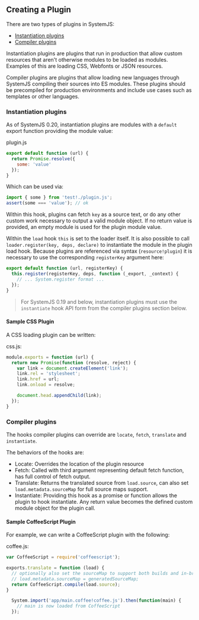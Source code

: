 ## Creating a Plugin

There are two types of plugins in SystemJS:

* [Instantiation plugins](#instantiation-plugins)
* [Compiler plugins](#compiler-plugins)

Instantiation plugins are plugins that run in production that allow custom resources that aren't otherwise modules to be loaded as modules.
Examples of this are loading CSS, Webfonts or JSON resources.

Compiler plugins are plugins that allow loading new languages through SystemJS compiling their sources into ES modules. These plugins
should be precompiled for production environments and include use cases such as templates or other languages.

### Instantiation plugins

As of SystemJS 0.20, instantiation plugins are modules with a `default` export function providing the module value:

plugin.js
```javascript
export default function (url) {
  return Promise.resolve({
    some: 'value'
  });
}
```

Which can be used via:

```javascript
import { some } from 'test!./plugin.js';
assert(some === 'value'); // ok
```

Within this hook, plugins can fetch `key` as a source text, or do any other custom work necessary to output a valid module object. If no return value
is provided, an empty module is used for the plugin module value.

Within the `load` hook `this` is set to the loader itself. It is also possible to call `loader.register(key, deps, declare)` to instantiate the module
in the plugin load hook. Because plugins are referenced via syntax (`resource!plugin`) it is necessary to use the corresponding `registerKey` argument here:

```javascript
export default function (url, registerKey) {
  this.register(registerKey, deps, function (_export, _context) {
    // ... System.register format ...
  });
}
```

> For SystemJS 0.19 and below, instantiation plugins must use the `instantiate` hook API form from the compiler plugins section below.

#### Sample CSS Plugin

A CSS loading plugin can be written:

css.js:
```javascript
module.exports = function (url) {
  return new Promise(function (resolve, reject) {
    var link = document.createElement('link');
    link.rel = 'stylesheet';
    link.href = url;
    link.onload = resolve;

    document.head.appendChild(link);
  });
}
```

### Compiler plugins

The hooks compiler plugins can override are `locate`, `fetch`, `translate` and `instantiate`.

The behaviors of the hooks are:

* Locate: Overrides the location of the plugin resource
* Fetch: Called with third argument representing default fetch function, has full control of fetch output.
* Translate: Returns the translated source from `load.source`, can also set `load.metadata.sourceMap` for full source maps support.
* Instantiate: Providing this hook as a promise or function allows the plugin to hook instantiate. Any return value becomes the defined custom module object for the plugin call.

#### Sample CoffeeScript Plugin

For example, we can write a CoffeeScript plugin with the following:

coffee.js:
```javascript
var CoffeeScript = require('coffeescript');

exports.translate = function (load) {
  // optionally also set the sourceMap to support both builds and in-browser transpilation
  // load.metadata.sourceMap = generatedSourceMap;
  return CoffeeScript.compile(load.source);
}
```

```javascript
  System.import('app/main.coffee!coffee.js').then(function(main) {
    // main is now loaded from CoffeeScript
  });
```

